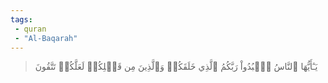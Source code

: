 ```yaml
---
tags: 
 - quran 
 - "Al-Baqarah"
---
```


> يَـٰٓأَيُّهَا ٱلنَّاسُ ٱعۡبُدُواْ رَبَّكُمُ ٱلَّذِي خَلَقَكُمۡ وَٱلَّذِينَ مِن قَبۡلِكُمۡ لَعَلَّكُمۡ تَتَّقُونَ
